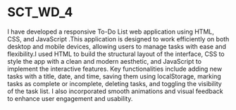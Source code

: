 # SCT_WD_4
I have developed a responsive To-Do List web application using HTML, CSS, and JavaScript .This application is designed to work efficiently on both desktop and mobile devices, allowing users to manage tasks with ease and flexibility.I used HTML to build the structural layout of the interface, CSS to style the app with a clean and modern aesthetic, and JavaScript to implement the interactive features. Key functionalities include adding new tasks with a title, date, and time, saving them using localStorage, marking tasks as complete or incomplete, deleting tasks, and toggling the visibility of the task list. I also incorporated smooth animations and visual feedback to enhance user engagement and usability.
